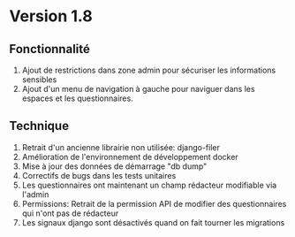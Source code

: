 # Version 1.8

## Fonctionnalité
1. Ajout de restrictions dans zone admin pour sécuriser les informations sensibles
2. Ajout d'un menu de navigation à gauche pour naviguer dans les espaces et les questionnaires.

## Technique
1. Retrait d'un ancienne librairie non utilisée: django-filer
2. Amélioration de l'environnement de développement docker
3. Mise à jour des données de démarrage "db dump"
4. Correctifs de bugs dans les tests unitaires
5. Les questionnaires ont maintenant un champ rédacteur modifiable via l'admin
6. Permissions: Retrait de la permission API de modifier des questionnaires qui n'ont pas de rédacteur
7. Les signaux django sont désactivés quand on fait tourner les migrations
